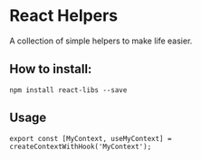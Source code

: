 # React Helpers

A collection of simple helpers to make life easier.

## How to install:

```
npm install react-libs --save
```

## Usage

```
export const [MyContext, useMyContext] = createContextWithHook('MyContext');
```
